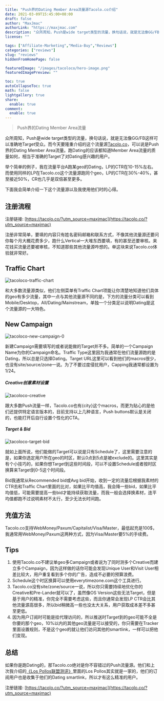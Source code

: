 ```yaml
---
title: "Push界的Dating Member Area流量源Tacolo.co介绍"
date: 2021-03-09T15:45:00+08:00
draft: false
author: "MaxJmac"
authorLink: "https://maxjmac.com"
description: "众所周知，Push是wide target类型的流量，换句话说，就是无法像GG/FB这样可以准确地Target受众。而今天要隆重介绍的这个流量源Tacolo.co，可以说是Push界的Dating Member Area流量。"
license: ""

tags: ["Affiliate-Marketing","Media-Buy","Reviews"]
categories: ["reviews"]
slug: "reviews"
hiddenFromHomePage: false

featuredImage: "/images/tacoloco/hero-image.png"
featuredImagePreview: ""

toc: true
autoCollapseToc: true
math: false
lightgallery: true
share:
  enable: true
comment:
  enable: true
---
```


> Push界的Dating Member Area流量

众所周知，Push是wide target类型的流量，换句话说，就是无法像GG/FB这样可以准确地Target受众。而今天要隆重介绍的这个流量源[Tacolo.co](https://tacolo.co/?utm_source=maxjmac)，可以说是Push界的Dating Member Area流量。跑Dating的应该都知道Member Area流量的质量如何，相当于准确的Target了对Dating感兴趣的用户。

举个简单的例子，我在流量平台A跑某geo的Dating，LP的CTR在10-15%左右。而使用同样的LP在Tacolo.co这个流量源跑同个geo，LP的CTR在30%-40%，甚至接近50%，CR也几乎是双倍甚至更多。

下面我会简单介绍一下这个流量源以及我使用他们时的心得。

## 注册流程

注册链接: [https://tacolo.co/?utm_source=maxjmac](https://tacolo.co/?utm_source=maxjmac)

注册非常简单，要填的内容只有姓名密码邮箱和联系方式，不像其他流量源还要问你每个月大概花费多少，跑什么Vertical一大堆东西要填，有的甚至还要审核。来花钱买流量还要被审核，不知道那些其他流量源咋想的。单这块来说Tacolo.co体验就非常好。

## Traffic Chart

![tacoloco-traffic-chart](/images/tacoloco/tacoloco-traffic-chart.png)

和大多数流量源类似，他们左侧菜单有Traffic Chart项能让你清楚地知道他们具体的geo有多少流量，其中一点与其他流量源不同的是，下方的流量分类可以看到Mobile/Desktop，All/Dating/Mainstream，单独一个分类足以说明Dating是这个流量源的一大特色。

## New Campaign

![tacoloco-new-campaign-0](/images/tacoloco/tacoloco-new-campaign.png)

新建Campaign需要填写的或者说能做的Target并不多。简单的一个Campaign Name为你的Campaign命名。Traffic Type这里因为我通常在他们流量源跑的是Dating，所以总是只选择Dating。Target URL这里可以看到他们的macros很少，也没有site/source/zone一说。为了不要过度侵扰用户，Capping我通常都设置为1/24。

##### Creative创意素材设置

![tacoloco-creative](/images/tacoloco/tacoloco-creative.png)

跟大多数Push流量一样，Tacolo.co也有{city}这个macros，而更为贴心的是他们还提供特定语言版本的，目前支持以上几种语言，Push buttons默认是关闭的，也能打开后自行设置个性化的CTA。

##### Target & Bid

![tacoloco-target-bid](/images/tacoloco/tacoloco-target-bid.png)

就如上面所说，他们能做的Target可以说是只有Schedule了，这里需要注意的是，如果你选定用户所在geo的时区，默认0点到5点是被exclude的。这里其实是有个小技巧的，如果你想Target到这些时间段，可以不设置Schedule或者按时区换算来Target到0-5这个时间段。

Bid我通常从Recommended bid或Avg bid开始，收到一定的流量后根据我素材的CTR去和Traffic Chart里面的比对，如果比平均值高，我会降一些bid，如果比平均值低，可能需要提高一些bid才能持续获取流量，而我一般会选择换素材，连平均值都跑不过说明素材不太行，至少无法长时间跑。

## 充值方法

Tacolo.co支持WebMoney/Paxum/Capitalist/Visa/Master，最低起充是100$，我通常用WebMoney/Paxum这两种方式，因为Visa/Master要5%的手续费。

## Tips

1. 使用Tacolo.co不建议单geo多Campaign或者说为了同时测多个Creative而建立多个Campaign，因为这样做的话你可能会发现Unique User和Visit User相差比较大，用户重复看到多个你的广告，造成不必要的预算浪费。
2. Schedule这个时区换算可以使用everytimezone.com这个工具进行。
3. Tacolo.co没有site/zone/source一说，所以你只需要持续地优化你的Creative和Pre-Lander就可以了，虽然像OS Version这些无法Target，但是基于用户的精准，你完全不需要考虑这些，而且你通常会发现LP CTR会比其他流量源高很多，所以bid稍微高一些也没太大关系，用户获取成本差不多甚至更低。
4. 因为用户订阅时可能是挂代理访问的，所以推送时Target到的geo可能不全是你要的那个geo，10%以内的其他geo流量是可以接受的，你只需要在Tracker里面设置规则，不是这个geo的就让他们访问其他的smartlink，一样可以把他们变现。

## 总结

如果你是跑Dating的，那Tacolo.co绝对是你不容错过的Push流量源。他们和上次我介绍的[《Los Pollos联盟测评》](https://maxjmac.com/reviews/lospollos-network/)里面的Los Pollos其实就是一家的，他们的订阅用户也是收集于他们的Dating smartlink，所以才有这么精准的用户。

注册链接: [https://tacolo.co/?utm_source=maxjmac](https://tacolo.co/?utm_source=maxjmac)